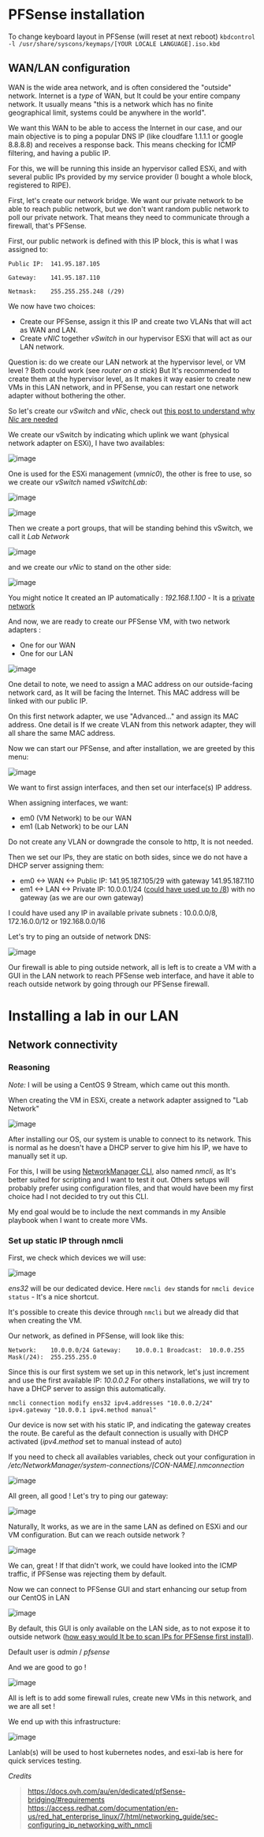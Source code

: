 # PFSense installation

To change keyboard layout in PFSense (will reset at next reboot)
`kbdcontrol -l /usr/share/syscons/keymaps/[YOUR LOCALE LANGUAGE].iso.kbd`

## WAN/LAN configuration

WAN is the wide area network, and is often considered the "outside" network. Internet is a *type* of WAN, but It could be your entire company network. It usually means "this is a network which has no finite geographical limit, systems could be anywhere in the world".

We want this WAN to be able to access the Internet in our case, and our main objective is to ping a popular DNS IP (like cloudfare 1.1.1.1 or google 8.8.8.8) and receives a response back. This means checking for ICMP filtering, and having a public IP.

For this, we will be running this inside an hypervisor called ESXi, and with several public IPs provided by my service provider (I bought a whole block, registered to RIPE).

First, let's create our network bridge. We want our private network to be able to reach public network, but we don't want random public network to poll our private network. That means they need to communicate through a firewall, that's PFSense.

First, our public network is defined with this IP block, this is what I was assigned to:
```
Public IP:  141.95.187.105

Gateway:    141.95.187.110

Netmask:    255.255.255.248 (/29)
```

We now have two choices:
- Create our PFSense, assign it this IP and create two VLANs that will act as WAN and LAN.
- Create *vNIC* together *vSwitch* in our hypervisor ESXi that will act as our LAN network.

Question is: do we create our LAN network at the hypervisor level, or VM level ? Both could work (see *router on a stick*)
But It's recommended to create them at the hypervisor level, as It makes it way easier to create new VMs in this LAN network, and in PFSense, you can restart one network adapter without bothering the other.

So let's create our *vSwitch* and *vNic*, check out [this post to understand why *Nic* are needed](https://docs.microsoft.com/en-us/windows-hardware/drivers/network/nic-switches)

We create our vSwitch by indicating which uplink we want (physical network adapter on ESXi), I have two availables:

![image](https://user-images.githubusercontent.com/72258375/147661859-53af1ae4-6eb3-42fe-a7c9-38348c4a1b6d.png)


One is used for the ESXi management (*vmnic0*), the other is free to use, so we create our *vSwitch* named _vSwitchLab_:

![image](https://user-images.githubusercontent.com/72258375/147661940-9ed21d75-b6a1-4197-8201-d3a6d909dd74.png)

![image](https://user-images.githubusercontent.com/72258375/147661994-8d5c0fa9-dce1-418e-ae38-68e2de19c57c.png)

Then we create a port groups, that will be standing behind this vSwitch, we call it _Lab Network_

![image](https://user-images.githubusercontent.com/72258375/147662061-d0db6857-5895-4046-88c9-89a6a9ddec93.png)

and we create our *vNic* to stand on the other side:

![image](https://user-images.githubusercontent.com/72258375/147662181-4d56ec89-9082-425f-a586-9d99e5fa2ea1.png)

You might notice It created an IP automatically : *192.168.1.100* - It is a [private network](https://www.arin.net/reference/research/statistics/address_filters/)

And now, we are ready to create our PFSense VM, with two network adapters :

- One for our WAN
- One for our LAN

![image](https://user-images.githubusercontent.com/72258375/147662504-1990c282-fcae-4164-9c81-bb43b427cdf8.png)

One detail to note, we need to assign a MAC address on our outside-facing network card, as It will be facing the Internet. This MAC address will be linked with our public IP.

On this first network adapter, we use "Advanced..." and assign its MAC address. One detail is If we create VLAN from this network adapter, they will all share the same MAC address.

Now we can start our PFSense, and after installation, we are greeted by this menu:

![image](https://user-images.githubusercontent.com/72258375/147663049-467c177f-c1e6-42d9-8e63-a1bfdc133937.png)

We want to first assign interfaces, and then set our interface(s) IP address.

When assigning interfaces, we want:
- em0 (VM Network) to be our WAN
- em1 (Lab Network) to be our LAN

Do not create any VLAN or downgrade the console to http, It is not needed.

Then we set our IPs, they are static on both sides, since we do not have a DHCP server assigning them:
- em0 <-> WAN <-> Public IP: 141.95.187.105/29 with gateway 141.95.187.110
- em1 <-> LAN <-> Private IP: 10.0.0.1/24 ([could have used up to /8](https://en.wikipedia.org/wiki/Private_network)) with no gateway (as we are our own gateway)

I could have used any IP in available private subnets : 10.0.0.0/8, 172.16.0.0/12 or 192.168.0.0/16

Let's try to ping an outside of network DNS:

![image](https://user-images.githubusercontent.com/72258375/147663682-59107466-1e1d-4677-a25c-de4dc7a71040.png)

Our firewall is able to ping outside network, all is left is to create a VM with a GUI in the LAN network to reach PFSense web interface, and have it able to reach outside network by going through our PFSense firewall.

# Installing a lab in our LAN

## Network connectivity

### Reasoning

_Note:_ I will be using a CentOS 9 Stream, which came out this month. 

When creating the VM in ESXi, create a network adapter assigned to "Lab Network"

![image](https://user-images.githubusercontent.com/72258375/147664021-1c129243-ad32-4a2f-aeb2-e3a500aeb778.png)

After installing our OS, our system is unable to connect to its network. This is normal as he doesn't have a DHCP server to give him his IP, we have to manually set it up.

For this, I will be using [NetworkManager CLI](https://access.redhat.com/documentation/en-us/red_hat_enterprise_linux/7/html/networking_guide/sec-configuring_ip_networking_with_nmcli), also named *nmcli*, as It's better suited for scripting and I want to test it out. Others setups will probably prefer using configuration files, and that would have been my first choice had I not decided to try out this CLI.

My end goal would be to include the next commands in my Ansible playbook when I want to create more VMs.

### Set up static IP through nmcli

First, we check which devices we will use:

![image](https://user-images.githubusercontent.com/72258375/147653668-df93e522-1b04-426c-88d9-46ba7043ffa2.png)

*ens32* will be our dedicated device. Here `nmcli dev` stands for `nmcli device status` - It's a nice shortcut.

It's possible to create this device through `nmcli` but we already did that when creating the VM.

Our network, as defined in PFSense, will look like this:

`
Network:    10.0.0.0/24
Gateway:    10.0.0.1
Broadcast:  10.0.0.255
Mask(/24):  255.255.255.0
`

Since this is our first system we set up in this network, let's just increment and use the first available IP: *10.0.0.2*
For others installations, we will try to have a DHCP server to assign this automatically.

`nmcli connection modify ens32 ipv4.addresses "10.0.0.2/24" ipv4.gateway "10.0.0.1 ipv4.method manual"`

Our device is now set with his static IP, and indicating the gateway creates the route. Be careful as the default connection is usually with DHCP activated (_ipv4.method_ set to manual instead of auto)

If you need to check all availables variables, check out your configuration in _/etc/NetworkManager/system-connections/[CON-NAME].nmconnection_

![image](https://user-images.githubusercontent.com/72258375/147657723-2db5567d-506f-4e7a-98c6-4ffee165bd38.png)

All green, all good ! Let's try to ping our gateway:

![image](https://user-images.githubusercontent.com/72258375/147660146-97aceaac-1987-4702-9719-1777c5a1d0c9.png)

Naturally, It works, as we are in the same LAN as defined on ESXi and our VM configuration. But can we reach outside network ?

![image](https://user-images.githubusercontent.com/72258375/147660237-f9bac85e-4a28-458e-a9fc-523d748f42d3.png)

We can, great ! If that didn't work, we could have looked into the ICMP traffic, if PFSense was rejecting them by default.

Now we can connect to PFSense GUI and start enhancing our setup from our CentOS in LAN

![image](https://user-images.githubusercontent.com/72258375/147660324-97cd4a87-2a9d-45ac-af3a-1a398039fee7.png)

By default, this GUI is only available on the LAN side, as to not expose it to outside network ([how easy would It be to scan IPs for PFSense first install](https://www.shodan.io/search?query=pfsense)).

Default user is *admin* / *pfsense*

And we are good to go !

![image](https://user-images.githubusercontent.com/72258375/147664313-394962d8-bf62-471a-acba-9490dcf5ca42.png)

All is left is to add some firewall rules, create new VMs in this network, and we are all set !

We end up with this infrastructure:

![image](https://user-images.githubusercontent.com/72258375/147668332-6befe267-9e69-45ef-808b-11ae498df370.png)

Lanlab(s) will be used to host kubernetes nodes, and esxi-lab is here for quick services testing.

*Credits*

> https://docs.ovh.com/au/en/dedicated/pfSense-bridging/#requirements
> https://access.redhat.com/documentation/en-us/red_hat_enterprise_linux/7/html/networking_guide/sec-configuring_ip_networking_with_nmcli








